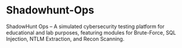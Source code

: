 # Shadowhunt-Ops
ShadowHunt Ops – A simulated cybersecurity testing platform for educational and lab purposes, featuring modules for Brute-Force, SQL Injection, NTLM Extraction, and Recon Scanning.
